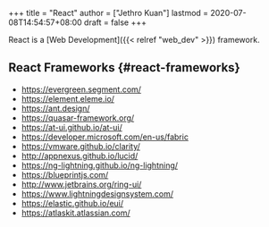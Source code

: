 +++
title = "React"
author = ["Jethro Kuan"]
lastmod = 2020-07-08T14:54:57+08:00
draft = false
+++

React is a [Web Development]({{< relref "web_dev" >}}) framework.

## React Frameworks {#react-frameworks}

- <https://evergreen.segment.com/>
- <https://element.eleme.io/>
- <https://ant.design/>
- <https://quasar-framework.org/>
- <https://at-ui.github.io/at-ui/>
- <https://developer.microsoft.com/en-us/fabric>
- <https://vmware.github.io/clarity/>
- <http://appnexus.github.io/lucid/>
- <https://ng-lightning.github.io/ng-lightning/>
- <https://blueprintjs.com/>
- <http://www.jetbrains.org/ring-ui/>
- <https://www.lightningdesignsystem.com/>
- <https://elastic.github.io/eui/>
- <https://atlaskit.atlassian.com/>

